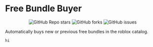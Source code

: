 # Free Bundle Buyer

<p align="center"><img alt="GitHub Repo stars" src="https://img.shields.io/github/stars/iEventz/free-bundle-buyer-roblox?color=yellow&style=flat-square"> <img alt="GitHub forks" src="https://img.shields.io/github/forks/iEventz/free-bundle-buyer-roblox?style=flat-square"> <img alt="GitHub issues" src="https://img.shields.io/github/issues/iEventz/free-bundle-buyer-roblox?style=flat-square"></p>

Automatically buys new or previous free bundles in the roblox catalog.


```hi```
